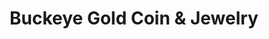 ---
title: "Buckeye Gold Coin & Jewelry"
url: /lancaster/buckeye-gold-coin-and-jewelry/
shop: jewelry
---